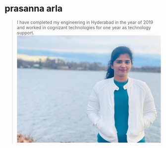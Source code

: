 # prasanna arla
> I have completed my engineering in Hyderabad in the year of 2019 and worked in cognizant technologies for one year as technology support. 
![prasanna arla](/image.jpg)

